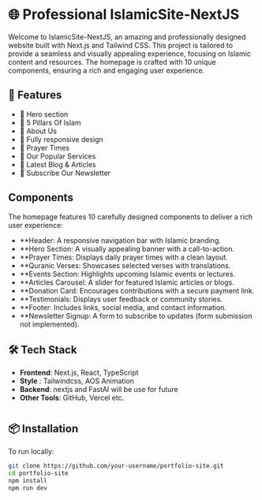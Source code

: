 # 🌐 Professional IslamicSite-NextJS

Welcome to IslamicSite-NextJS, an amazing and professionally designed website built with Next.js and Tailwind CSS. This project is tailored to provide a seamless and visually appealing experience, focusing on Islamic content and resources. The homepage is crafted with 10 unique components, ensuring a rich and engaging user experience.


## 🚀 Features

- 🧑 Hero  section
- 📂 5 Pillars Of Islam
- 📧 About Us
- 📱 Fully responsive design
- 🧑 Prayer Times
- 📂 Our Popular Services
- 📧 Latest Blog & Articles
- 📱 Subscribe Our Newsletter

## Components
The homepage features 10 carefully designed components to deliver a rich user experience:

- **Header: A responsive navigation bar with Islamic branding.
- **Hero Section: A visually appealing banner with a call-to-action.
- **Prayer Times: Displays daily prayer times with a clean layout.
- **Quranic Verses: Showcases selected verses with translations.
- **Events Section: Highlights upcoming Islamic events or lectures.
- **Articles Carousel: A slider for featured Islamic articles or blogs.
- **Donation Card: Encourages contributions with a secure payment link.
- **Testimonials: Displays user feedback or community stories.
- **Footer: Includes links, social media, and contact information.
- **Newsletter Signup: A form to subscribe to updates (form submission not implemented).


## 🛠 Tech Stack

- **Frontend**: Next.js, React, TypeScript
- **Style** : Tailwindcss, AOS Animation
- **Backend**: nextjs and FastAI will be use for future
- **Other Tools**: GitHub, Vercel etc.

#

## 📦 Installation

To run locally:

```bash
git clone https://github.com/your-username/portfolio-site.git
cd portfolio-site
npm install
npm run dev

